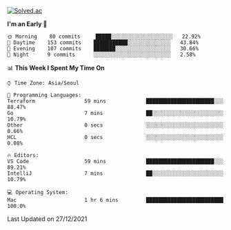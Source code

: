 [![Solved.ac](http://mazassumnida.wtf/api/v2/generate_badge?boj=kuckjwi)](https://solved.ac/kuckjwi)
<!--START_SECTION:waka-->
**I'm an Early 🐤** 

```text
🌞 Morning    80 commits     █████░░░░░░░░░░░░░░░░░░░░   22.92% 
🌆 Daytime    153 commits    ███████████░░░░░░░░░░░░░░   43.84% 
🌃 Evening    107 commits    ███████░░░░░░░░░░░░░░░░░░   30.66% 
🌙 Night      9 commits      ░░░░░░░░░░░░░░░░░░░░░░░░░   2.58%

```


📊 **This Week I Spent My Time On** 

```text
⌚︎ Time Zone: Asia/Seoul

💬 Programming Languages: 
Terraform                59 mins             ██████████████████████░░░   88.47% 
Go                       7 mins              ██░░░░░░░░░░░░░░░░░░░░░░░   10.79% 
Other                    0 secs              ░░░░░░░░░░░░░░░░░░░░░░░░░   0.66% 
HCL                      0 secs              ░░░░░░░░░░░░░░░░░░░░░░░░░   0.08%

🔥 Editors: 
VS Code                  59 mins             ██████████████████████░░░   89.21% 
IntelliJ                 7 mins              ██░░░░░░░░░░░░░░░░░░░░░░░   10.79%

💻 Operating System: 
Mac                      1 hr 6 mins         █████████████████████████   100.0%

```


 Last Updated on 27/12/2021
<!--END_SECTION:waka-->
